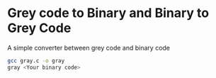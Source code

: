 # Grey code to Binary and Binary to Grey Code

A simple converter between grey code and binary code

```sh
gcc gray.c -o gray
gray <Your binary code>
```